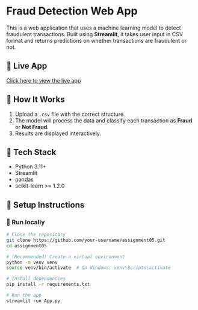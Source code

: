 # Fraud Detection Web App

This is a web application that uses a machine learning model to detect fraudulent transactions. Built using **Streamlit**, it takes user input in CSV format and returns predictions on whether transactions are fraudulent or not.

## 🚀 Live App

[Click here to view the live app](https://fraud-detection-rizuan.streamlit.app/)


## 🧠 How It Works

1. Upload a `.csv` file with the correct structure.
2. The model will process the data and classify each transaction as **Fraud** or **Not Fraud**.
3. Results are displayed interactively.

## 🧰 Tech Stack

- Python 3.11+
- Streamlit
- pandas
- scikit-learn >= 1.2.0

## 🔧 Setup Instructions

### 🔗 Run locally

```bash
# Clone the repository
git clone https://github.com/your-username/assignment05.git
cd assignment05

# (Recommended) Create a virtual environment
python -m venv venv
source venv/bin/activate  # On Windows: venv\Scripts\activate

# Install dependencies
pip install -r requirements.txt

# Run the app
streamlit run App.py


